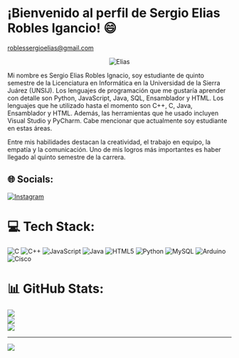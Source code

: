 # ¡Bienvenido al perfil de Sergio Elias Robles Igancio! :smile:

roblessergioelias@gmail.com

<p align="center">
  <img src="https://github.com/user-attachments/assets/eef376d8-a616-4a77-8348-9e66835ca4db" alt="Elias" />
</p>

Mi nombre es Sergio Elias Robles Ignacio, soy estudiante de quinto semestre de la Licenciatura en Informática en la Universidad de la Sierra Juárez (UNSIJ). Los lenguajes de programación que me gustaría aprender con detalle son Python, JavaScript, Java, SQL, Ensamblador y HTML. Los lenguajes que he utilizado hasta el momento son C++, C, Java, Ensamblador y HTML. Además, las herramientas que he usado incluyen Visual Studio y PyCharm. Cabe mencionar que actualmente soy estudiante en estas áreas.

Entre mis habilidades destacan la creatividad, el trabajo en equipo, la empatía y la comunicación. Uno de mis logros más importantes es haber llegado al quinto semestre de la carrera.
 
## 🌐 Socials:
[![Instagram](https://img.shields.io/badge/Instagram-%23E4405F.svg?logo=Instagram&logoColor=white)](https://instagram.com/eliasrobles437) 

# 💻 Tech Stack:
![C](https://img.shields.io/badge/c-%2300599C.svg?style=for-the-badge&logo=c&logoColor=white) ![C++](https://img.shields.io/badge/c++-%2300599C.svg?style=for-the-badge&logo=c%2B%2B&logoColor=white) ![JavaScript](https://img.shields.io/badge/javascript-%23323330.svg?style=for-the-badge&logo=javascript&logoColor=%23F7DF1E) ![Java](https://img.shields.io/badge/java-%23ED8B00.svg?style=for-the-badge&logo=openjdk&logoColor=white) ![HTML5](https://img.shields.io/badge/html5-%23E34F26.svg?style=for-the-badge&logo=html5&logoColor=white) ![Python](https://img.shields.io/badge/python-3670A0?style=for-the-badge&logo=python&logoColor=ffdd54) ![MySQL](https://img.shields.io/badge/mysql-4479A1.svg?style=for-the-badge&logo=mysql&logoColor=white) ![Arduino](https://img.shields.io/badge/-Arduino-00979D?style=for-the-badge&logo=Arduino&logoColor=white) ![Cisco](https://img.shields.io/badge/cisco-%23049fd9.svg?style=for-the-badge&logo=cisco&logoColor=black)
# 📊 GitHub Stats:
![](https://github-readme-stats.vercel.app/api?username=Elias&theme=dark&hide_border=false&include_all_commits=false&count_private=false)<br/>
![](https://github-readme-streak-stats.herokuapp.com/?user=Elias&theme=dark&hide_border=false)<br/>
![](https://github-readme-stats.vercel.app/api/top-langs/?username=Elias&theme=dark&hide_border=false&include_all_commits=false&count_private=false&layout=compact)

---
[![](https://visitcount.itsvg.in/api?id=Elias&icon=0&color=0)](https://visitcount.itsvg.in)

<!-- Proudly created with GPRM ( https://gprm.itsvg.in ) -->
